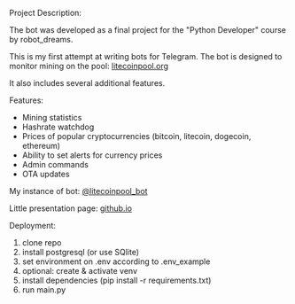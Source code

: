 Project Description:

The bot was developed as a final project for the "Python Developer" course by robot_dreams.

This is my first attempt at writing bots for Telegram.
The bot is designed to monitor mining on the pool: <a href="http://litecoinpool.org">litecoinpool.org</a>

It also includes several additional features.

Features:

- Mining statistics
- Hashrate watchdog
- Prices of popular cryptocurrencies (bitcoin, litecoin, dogecoin, ethereum)
- Ability to set alerts for currency prices
- Admin commands
- OTA updates

My instance of bot:
<a href = "https://t.me/litecoinpool_bot">@litecoinpool_bot</a>

Little presentation page:
<a href = "http://riggz1979.github.io">github.io</a>


Deployment:

1. clone repo
2. install postgresql (or use SQlite)
3. set environment on .env according to .env_example
4. optional: create & activate venv
5. install dependencies (pip install -r requirements.txt)
6. run main.py
